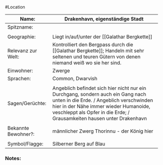 #Location

| Name:               | Drakenhavn, eigenständige Stadt                                                                                                                                                                                                                 |
| ------------------- | ----------------------------------------------------------------------------------------------------------------------------------------------------------------------------------------------------------------------------------------------- |
| Spitzname:          |                                                                                                                                                                                                                                                 |
|                     |                                                                                                                                                                                                                                                 |
| Geographie:         | Liegt in/auf/unter der [[Galathar Bergkette]]                                                                                                                                                                                                   |
| Relevanz zur Welt:  | Kontrolliert den Bergpass durch die [[Galathar Bergkette]]; Handeln mit sehr seltenen und teuren Gütern  von denen niemand weiß wo sie her sind.                                                                                                |
| Einwohner:          | Zwerge                                                                                                                                                                                                                                          |
| Sprachen:           | Common, Dwarvish                                                                                                                                                                                                                                |
|                     |                                                                                                                                                                                                                                                 |
| Sagen/Gerüchte:     | Angeblich befindet sich hier nicht nur ein Durchgang, sondern auch ein Gang nach unten in die Erde. / Angeblich verschwinden hier in der Nähe immer wieder Humanoide, veschleppt als Opfer in die Erde; / Grausamkeiten hausen unter Drakenhavn |
|                     |                                                                                                                                                                                                                                                 |
| Bekannte Bewohner?: | männlicher Zwerg Thorinnu - der König hier                                                                                                                                                                                                      |
|                     |                                                                                                                                                                                                                                                 |
| Symbol/Flagge:      | Silberner Berg auf Blau                                                                                                                                                                                                                         |
### Notes:


